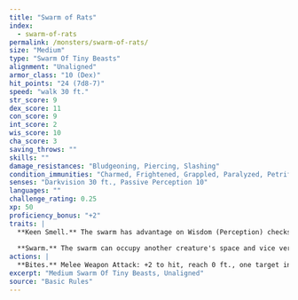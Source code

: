 ```yaml
---
title: "Swarm of Rats"
index:
  - swarm-of-rats
permalink: /monsters/swarm-of-rats/
size: "Medium"
type: "Swarm Of Tiny Beasts"
alignment: "Unaligned"
armor_class: "10 (Dex)"
hit_points: "24 (7d8-7)"
speed: "walk 30 ft."
str_score: 9
dex_score: 11
con_score: 9
int_score: 2
wis_score: 10
cha_score: 3
saving_throws: ""
skills: ""
damage_resistances: "Bludgeoning, Piercing, Slashing"
condition_immunities: "Charmed, Frightened, Grappled, Paralyzed, Petrified, Prone, Restrained, Stunned"
senses: "Darkvision 30 ft., Passive Perception 10"
languages: ""
challenge_rating: 0.25
xp: 50
proficiency_bonus: "+2"
traits: |
  **Keen Smell.** The swarm has advantage on Wisdom (Perception) checks that rely on smell.
  
  **Swarm.** The swarm can occupy another creature's space and vice versa, and the swarm can move through any opening large enough for a Tiny rat. The swarm can't regain hit points or gain temporary hit points.
actions: |
  **Bites.** Melee Weapon Attack: +2 to hit, reach 0 ft., one target in the swarm's space. Hit: 7 (2d6) piercing damage, or 3 (1d6) piercing damage if the swarm has half of its hit points or fewer.
excerpt: "Medium Swarm Of Tiny Beasts, Unaligned"
source: "Basic Rules"
---
```


